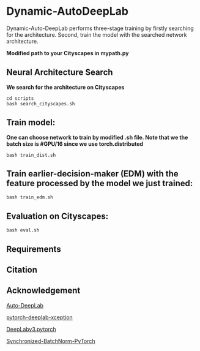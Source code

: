 # Dynamic-AutoDeepLab

Dynamic-Auto-DeepLab performs three-stage training by firstly searching for the architecture. Second, train the model with the searched network architecture. 

**Modified path to your Cityscapes in mypath.py**


## Neural Architecture Search

**We search for the architecture on Cityscapes**

```
cd scripts
bash search_cityscapes.sh
```

## Train model:
**One can choose network to train by modified .sh file. Note that we the batch size is #GPU/16 since we use torch.distributed**

```
bash train_dist.sh
```

## Train earlier-decision-maker (EDM) with the feature processed by the model we just trained:
```
bash train_edm.sh
```

## Evaluation on Cityscapes:
```
bash eval.sh
```

## Requirements

## Citation

## Acknowledgement
[Auto-DeepLab](https://github.com/NoamRosenberg/AutoML)

[pytorch-deeplab-xception](https://github.com/jfzhang95/pytorch-deeplab-xception)

[DeepLabv3.pytorch](https://github.com/chenxi116/DeepLabv3.pytorch)

[Synchronized-BatchNorm-PyTorch](https://github.com/vacancy/Synchronized-BatchNorm-PyTorch)

